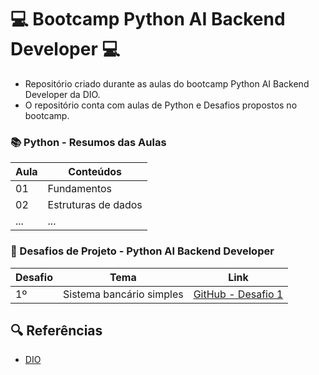 # 💻 Bootcamp Python AI Backend Developer 💻

 * Repositório criado durante as aulas do bootcamp Python AI Backend Developer da DIO.
 * O repositório conta com aulas de Python e Desafios propostos no bootcamp.
 
### 📚 Python - Resumos das Aulas 
| Aula | Conteúdos |
|-------|-----------|
| 01 | Fundamentos |
| 02 | Estruturas de dados |
| ... | ... |

### 🚀 Desafios de Projeto - Python AI Backend Developer
| Desafio | Tema | Link |
| -------- | ---- | ---- |
| 1º | Sistema bancário simples | [GitHub - Desafio 1](https://github.com/flaviabelarmino/python_ai_backend_developer/blob/main/Desafios%20em%20Python/desafio_1_sistema_bancario.py)


## 🔍 Referências
- [DIO](https://www.dio.me/)
